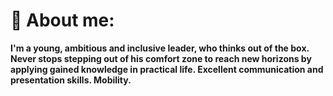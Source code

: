 <script> function text(){
  }</script>
<h1>👤 About me:</h1>

<b>I'm a young, ambitious and inclusive leader, who thinks out of the box. Never stops stepping out of his comfort zone to reach new horizons by applying gained knowledge in practical life. Excellent communication and presentation skills. Mobility.</b>
